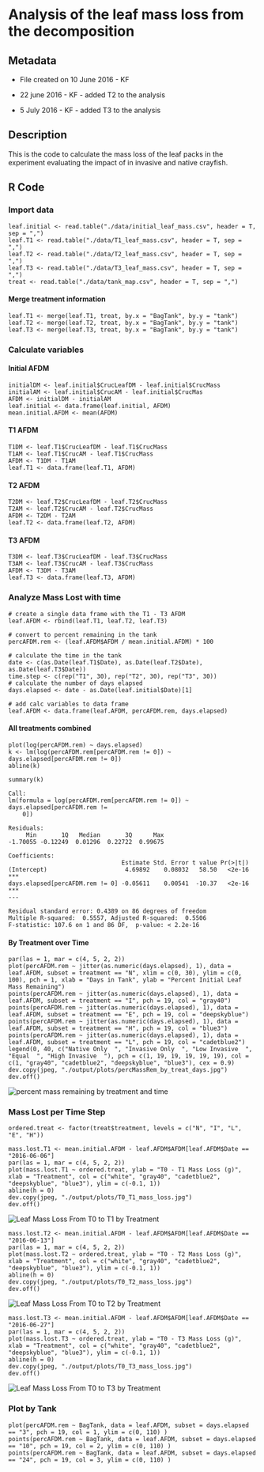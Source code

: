 # Analysis of the leaf mass loss from the decomposition 

## Metadata

* File created on 10 June 2016 - KF

* 22 june 2016 - KF - added T2 to the analysis

* 5 July 2016 - KF - added T3 to the analysis

## Description

This is the code to calculate the mass loss of the leaf packs in the experiment evaluating the impact of in invasive and native crayfish.

## R Code

### Import data

    leaf.initial <- read.table("./data/initial_leaf_mass.csv", header = T, sep = ",")
    leaf.T1 <- read.table("./data/T1_leaf_mass.csv", header = T, sep = ",")
    leaf.T2 <- read.table("./data/T2_leaf_mass.csv", header = T, sep = ",")
    leaf.T3 <- read.table("./data/T3_leaf_mass.csv", header = T, sep = ",")
    treat <- read.table("./data/tank_map.csv", header = T, sep = ",")

#### Merge treatment information

    leaf.T1 <- merge(leaf.T1, treat, by.x = "BagTank", by.y = "tank")
    leaf.T2 <- merge(leaf.T2, treat, by.x = "BagTank", by.y = "tank")
    leaf.T3 <- merge(leaf.T3, treat, by.x = "BagTank", by.y = "tank")

### Calculate variables
#### Initial AFDM

    initialDM <- leaf.initial$CrucLeafDM - leaf.initial$CrucMass
    initialAM <- leaf.initial$CrucAM - leaf.initial$CrucMas
    AFDM <- initialDM - initialAM
    leaf.initial <- data.frame(leaf.initial, AFDM)
    mean.initial.AFDM <- mean(AFDM)
    
#### T1 AFDM

    T1DM <- leaf.T1$CrucLeafDM - leaf.T1$CrucMass
    T1AM <- leaf.T1$CrucAM - leaf.T1$CrucMass
    AFDM <- T1DM - T1AM
    leaf.T1 <- data.frame(leaf.T1, AFDM)

#### T2 AFDM

    T2DM <- leaf.T2$CrucLeafDM - leaf.T2$CrucMass
    T2AM <- leaf.T2$CrucAM - leaf.T2$CrucMass
    AFDM <- T2DM - T2AM
    leaf.T2 <- data.frame(leaf.T2, AFDM)

#### T3 AFDM

    T3DM <- leaf.T3$CrucLeafDM - leaf.T3$CrucMass
    T3AM <- leaf.T3$CrucAM - leaf.T3$CrucMass
    AFDM <- T3DM - T3AM
    leaf.T3 <- data.frame(leaf.T3, AFDM)

### Analyze Mass Lost with time 

    # create a single data frame with the T1 - T3 AFDM
    leaf.AFDM <- rbind(leaf.T1, leaf.T2, leaf.T3)
    
    # convert to percent remaining in the tank
    percAFDM.rem <- (leaf.AFDM$AFDM / mean.initial.AFDM) * 100

    # calculate the time in the tank
    date <- c(as.Date(leaf.T1$Date), as.Date(leaf.T2$Date), as.Date(leaf.T3$Date)) 
    time.step <- c(rep("T1", 30), rep("T2", 30), rep("T3", 30))
    # calculate the number of days elapsed
    days.elapsed <- date - as.Date(leaf.initial$Date)[1]

    # add calc variables to data frame
    leaf.AFDM <- data.frame(leaf.AFDM, percAFDM.rem, days.elapsed)

#### All treatments combined

    plot(log(percAFDM.rem) ~ days.elapsed)
    k <- lm(log(percAFDM.rem[percAFDM.rem != 0]) ~ days.elapsed[percAFDM.rem != 0])
    abline(k)

    summary(k)
~~~~
Call:
lm(formula = log(percAFDM.rem[percAFDM.rem != 0]) ~ days.elapsed[percAFDM.rem != 
    0])

Residuals:
     Min       1Q   Median       3Q      Max 
-1.70055 -0.12249  0.01296  0.22722  0.99675 

Coefficients:
                                Estimate Std. Error t value Pr(>|t|)    
(Intercept)                      4.69892    0.08032   58.50   <2e-16 ***
days.elapsed[percAFDM.rem != 0] -0.05611    0.00541  -10.37   <2e-16 ***
---

Residual standard error: 0.4389 on 86 degrees of freedom
Multiple R-squared:  0.5557, Adjusted R-squared:  0.5506 
F-statistic: 107.6 on 1 and 86 DF,  p-value: < 2.2e-16

~~~~

#### By Treatment over Time
 
    par(las = 1, mar = c(4, 5, 2, 2))
    plot(percAFDM.rem ~ jitter(as.numeric(days.elapsed), 1), data = leaf.AFDM, subset = treatment == "N", xlim = c(0, 30), ylim = c(0, 100), pch = 1, xlab = "Days in Tank", ylab = "Percent Initial Leaf Mass Remaining")
    points(percAFDM.rem ~ jitter(as.numeric(days.elapsed), 1), data = leaf.AFDM, subset = treatment == "I", pch = 19, col = "gray40")
    points(percAFDM.rem ~ jitter(as.numeric(days.elapsed), 1), data = leaf.AFDM, subset = treatment == "E", pch = 19, col = "deepskyblue")
    points(percAFDM.rem ~ jitter(as.numeric(days.elapsed), 1), data = leaf.AFDM, subset = treatment == "H", pch = 19, col = "blue3")
    points(percAFDM.rem ~ jitter(as.numeric(days.elapsed), 1), data = leaf.AFDM, subset = treatment == "L", pch = 19, col = "cadetblue2")
    legend(0, 40, c("Native Only  ", "Invasive Only  ", "Low Invasive  ", "Equal  ", "High Invasive  "), pch = c(1, 19, 19, 19, 19, 19), col = c(1, "gray40", "cadetblue2", "deepskyblue", "blue3"), cex = 0.9)
    dev.copy(jpeg, "./output/plots/percMassRem_by_treat_days.jpg")
    dev.off()

![percent mass remaining by treatment and time](../output/plots/percMassRem_by_treat_days.jpg)

### Mass Lost per Time Step

    ordered.treat <- factor(treat$treatment, levels = c("N", "I", "L", "E", "H"))

    mass.lost.T1 <- mean.initial.AFDM - leaf.AFDM$AFDM[leaf.AFDM$Date == "2016-06-06"]
    par(las = 1, mar = c(4, 5, 2, 2))
    plot(mass.lost.T1 ~ ordered.treat, ylab = "T0 - T1 Mass Loss (g)", xlab = "Treatment", col = c("white", "gray40", "cadetblue2", "deepskyblue", "blue3"), ylim = c(-0.1, 1))
    abline(h = 0)
    dev.copy(jpeg, "./output/plots/T0_T1_mass_loss.jpg")
    dev.off()

![Leaf Mass Loss From T0 to T1 by Treatment](../output/plots/T0_T1_mass_loss.jpg)

    mass.lost.T2 <- mean.initial.AFDM - leaf.AFDM$AFDM[leaf.AFDM$Date == "2016-06-13"]
    par(las = 1, mar = c(4, 5, 2, 2))
    plot(mass.lost.T2 ~ ordered.treat, ylab = "T0 - T2 Mass Loss (g)", xlab = "Treatment", col = c("white", "gray40", "cadetblue2", "deepskyblue", "blue3"), ylim = c(-0.1, 1))
    abline(h = 0)
    dev.copy(jpeg, "./output/plots/T0_T2_mass_loss.jpg")
    dev.off()

![Leaf Mass Loss From T0 to T2 by Treatment](../output/plots/T0_T2_mass_loss.jpg)

    mass.lost.T3 <- mean.initial.AFDM - leaf.AFDM$AFDM[leaf.AFDM$Date == "2016-06-27"]
    par(las = 1, mar = c(4, 5, 2, 2))
    plot(mass.lost.T3 ~ ordered.treat, ylab = "T0 - T3 Mass Loss (g)", xlab = "Treatment", col = c("white", "gray40", "cadetblue2", "deepskyblue", "blue3"), ylim = c(-0.1, 1))
    abline(h = 0)
    dev.copy(jpeg, "./output/plots/T0_T3_mass_loss.jpg")
    dev.off()

![Leaf Mass Loss From T0 to T3 by Treatment](../output/plots/T0_T3_mass_loss.jpg)

    
### Plot by Tank

    plot(percAFDM.rem ~ BagTank, data = leaf.AFDM, subset = days.elapsed == "3", pch = 19, col = 1, ylim = c(0, 110) )
    points(percAFDM.rem ~ BagTank, data = leaf.AFDM, subset = days.elapsed == "10", pch = 19, col = 2, ylim = c(0, 110) )
    points(percAFDM.rem ~ BagTank, data = leaf.AFDM, subset = days.elapsed == "24", pch = 19, col = 3, ylim = c(0, 110) )

